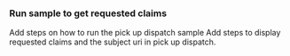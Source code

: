 ### Run sample to get requested claims 
Add steps on how to run the pick up dispatch sample
Add steps to display requested claims and the subject uri in pick up dispatch.
